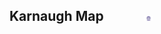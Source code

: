 ## Karnaugh Map &nbsp; &nbsp; &nbsp; &nbsp; &nbsp; &nbsp; <img src="images/iitkgp.png" width="3%" />

